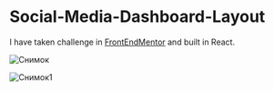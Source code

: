 <h1>Social-Media-Dashboard-Layout</h1>

I have taken challenge in [FrontEndMentor](!1ttps://www.frontendmentor.io/challenges) and built in React.

![Снимок](https://user-images.githubusercontent.com/83901431/132106353-f951fe5d-9728-4012-aba9-a3c22df56b49.PNG)


![Снимок1](https://user-images.githubusercontent.com/83901431/132106360-e6e8e1aa-e8ac-4996-a5a9-6ab69f1f4891.PNG)

